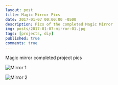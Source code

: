 ```yaml
---
layout: post
title: Magic Mirror Pics
date: 2017-01-07 00:00:00 -0500
description: Pics of the completed Magic Mirror
img: posts/2017-01-07-mirror-01.jpg
tags: [projects, diy]
published: true
comments: true
---
```


Magic mirror completed project pics

![Mirror 1]({{site.baseurl}}/assets/img/posts/2017-01-07-mirror-01.jpg)

![Mirror 2]({{site.baseurl}}/assets/img/posts/2017-01-07-mirror-02.jpg)
